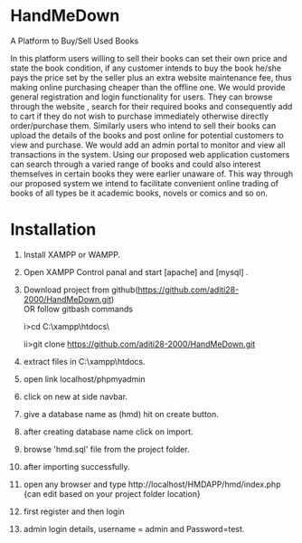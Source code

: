 # HandMeDown
A Platform to Buy/Sell Used Books

In this platform users willing to sell their books can set their own price and state the book condition, if any customer intends to buy the book he/she pays the price set by the seller plus an extra website maintenance fee, thus making online purchasing cheaper than the offline one. We would provide general registration and login functionality for users. They can browse through the website , search for their required books and consequently add to cart if they do not wish to purchase immediately otherwise directly order/purchase them. Similarly users who intend to sell their books can upload the details of the books and post online for potential customers to view and purchase. We would add an admin portal to monitor and view all transactions in the system. Using our proposed web application customers can search through a varied range of books and could also interest themselves in certain books they were earlier unaware of. This way through our proposed system we intend to facilitate convenient online trading of books of all types be it academic books, novels or comics and so on.

# Installation

1. Install XAMPP or WAMPP.

2. Open XAMPP Control panal and start [apache] and [mysql] .

3. Download project from github(https://github.com/aditi28-2000/HandMeDown.git)  
    OR follow gitbash commands
    
    i>cd C:\\xampp\htdocs\
    
    ii>git clone https://github.com/aditi28-2000/HandMeDown.git
    
4. extract files in C:\\xampp\htdocs\.

5. open link localhost/phpmyadmin

6. click on new at side navbar.

7. give a database name as (hmd) hit on create button.

8. after creating database name click on import.

9. browse 'hmd.sql' file from the project folder.

10. after importing successfully.

11. open any browser and type http://localhost/HMDAPP/hmd/index.php {can edit based on your project folder location}

12. first register and then login

13. admin login details, username = admin and Password=test.

